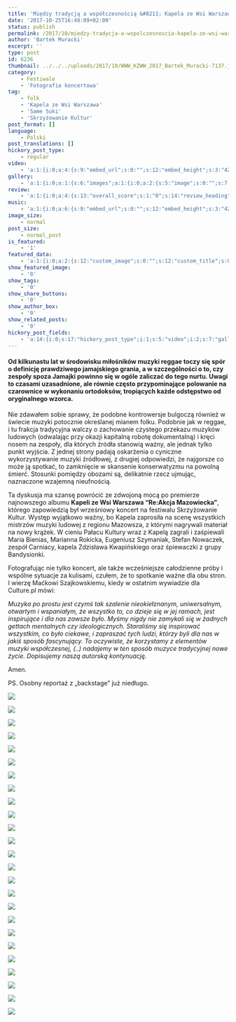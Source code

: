 ```yaml
---
title: 'Między tradycją a współczesnością &#8211; Kapela ze Wsi Warszawa i mistrzowie Mazowsza na Skrzyżowaniu Kultur 2017'
date: '2017-10-25T16:48:09+02:00'
status: publish
permalink: /2017/10/miedzy-tradycja-a-wspolczesnoscia-kapela-ze-wsi-warszawa-mistrzowie-mazowsza-skrzyzowaniu-kultur-2017
author: 'Bartek Muracki'
excerpt: ''
type: post
id: 6236
thumbnail: ../../../uploads/2017/10/WWW_KZWW_2017_Bartek_Muracki-7137.jpg
category:
    - Festiwale
    - 'Fotografia koncertowa'
tag:
    - folk
    - 'Kapela ze Wsi Warszawa'
    - 'Same Suki'
    - 'Skrzyżowanie Kultur'
post_format: []
language:
    - Polski
post_translations: []
hickory_post_type:
    - regular
video:
    - 'a:1:{i:0;a:4:{s:9:"embed_url";s:0:"";s:12:"embed_height";s:3:"420";s:15:"self_hosted_url";s:0:"";s:18:"self_hosted_height";s:3:"420";}}'
gallery:
    - 'a:1:{i:0;a:1:{s:6:"images";a:1:{i:0;a:2:{s:5:"image";s:0:"";s:7:"caption";s:0:"";}}}}'
review:
    - 'a:1:{i:0;a:4:{s:13:"overall_score";s:1:"0";s:14:"review_heading";s:0:"";s:12:"summary_text";s:0:"";s:8:"criteria";a:1:{i:0;a:2:{s:4:"name";s:0:"";s:5:"score";s:1:"0";}}}}'
music:
    - 'a:1:{i:0;a:6:{s:9:"embed_url";s:0:"";s:12:"embed_height";s:3:"420";s:16:"soundcloud_embed";s:0:"";s:33:"soundcloud_include_featured_image";s:1:"0";s:13:"spotify_embed";s:0:"";s:30:"spotify_include_featured_image";s:1:"0";}}'
image_size:
    - normal
post_size:
    - normal_post
is_featured:
    - '1'
featured_data:
    - 'a:1:{i:0;a:2:{s:12:"custom_image";s:0:"";s:12:"custom_title";s:0:"";}}'
show_featured_image:
    - '0'
show_tags:
    - '0'
show_share_buttons:
    - '0'
show_author_box:
    - '0'
show_related_posts:
    - '0'
hickory_post_fields:
    - 'a:14:{i:0;s:17:"hickory_post_type";i:1;s:5:"video";i:2;s:7:"gallery";i:3;s:6:"review";i:4;s:5:"music";i:5;s:10:"image_size";i:6;s:9:"post_size";i:7;s:11:"is_featured";i:8;s:13:"featured_data";i:9;s:19:"show_featured_image";i:10;s:9:"show_tags";i:11;s:18:"show_share_buttons";i:12;s:15:"show_author_box";i:13;s:18:"show_related_posts";}'
---
```

#### Od kilkunastu lat w środowisku miłośników muzyki reggae toczy się spór o definicję prawdziwego jamajskiego grania, a w szczególności o to, czy zespoły spoza Jamajki powinno się w ogóle zaliczać do tego nurtu. Uwagi to czasami uzasadnione, ale równie często przypominające polowanie na czarownice w wykonaniu ortodoksów, tropiących każde odstępstwo od oryginalnego wzorca.

Nie zdawałem sobie sprawy, że podobne kontrowersje bulgoczą również w świecie muzyki potocznie określanej mianem folku. Podobnie jak w reggae, i tu frakcja tradycyjna walczy o zachowanie czystego przekazu muzyków ludowych (odwalając przy okazji kapitalną robotę dokumentalną) i kręci nosem na zespoły, dla których źródła stanowią ważny, ale jednak tylko punkt wyjścia. Z jednej strony padają oskarżenia o cyniczne wykorzystywanie muzyki źródłowej, z drugiej odpowiedzi, że najgorsze co może ją spotkać, to zamknięcie w skansenie konserwatyzmu na powolną śmierć. Stosunki pomiędzy obozami są, delikatnie rzecz ujmując, naznaczone wzajemną nieufnością.

Ta dyskusja ma szansę powrócić ze zdwojoną mocą po premierze najnowszego albumu **Kapeli ze Wsi Warszawa “Re:Akcja Mazowiecka”**, którego zapowiedzią był wrześniowy koncert na festiwalu Skrzyżowanie Kultur. Występ wyjątkowo ważny, bo Kapela zaprosiła na scenę wszystkich mistrzów muzyki ludowej z regionu Mazowsza, z którymi nagrywali materiał na nowy krążek. W cieniu Pałacu Kultury wraz z Kapelą zagrali i zaśpiewali Maria Bienias, Marianna Rokicka, Eugeniusz Szymaniak, Stefan Nowaczek, zespół Carniacy, kapela Zdzisława Kwapińskiego oraz śpiewaczki z grupy Bandysionki.

Fotografując nie tylko koncert, ale także wcześniejsze całodzienne próby i wspólne sytuacje za kulisami, czułem, że to spotkanie ważne dla obu stron. I wierzę Maćkowi Szajkowskiemu, kiedy w ostatnim wywiadzie dla Culture.pl mówi:

*Muzyka po prostu jest czymś tak szalenie nieokiełznanym, uniwersalnym, otwartym i wspaniałym, że wszystko to, co dzieje się w jej ramach, jest inspirujące i dla nas zawsze było. Myśmy nigdy nie zamykali się w żadnych gettach mentalnych czy ideologicznych. Staraliśmy się inspirować wszystkim, co było ciekawe, i zapraszać tych ludzi, którzy byli dla nas w jakiś sposób fascynujący. To oczywiste, że korzystamy z elementów muzyki współczesnej, (..) nadajemy w ten sposób muzyce tradycyjnej nowe życie. Dopisujemy naszą autorską kontynuację.*

Amen.

PS. Osobny reportaż z „backstage” już niedługo.

![](http://music.bartekmuracki.com/wp-content/uploads/2017/10/WWW_KZWW_2017_Bartek_Muracki-6433-1.jpg)

![](http://music.bartekmuracki.com/wp-content/uploads/2017/10/WWW_KZWW_2017_Bartek_Muracki-6466.jpg)

![](http://music.bartekmuracki.com/wp-content/uploads/2017/10/WWW_KZWW_2017_Bartek_Muracki-6556.jpg)

![](http://music.bartekmuracki.com/wp-content/uploads/2017/10/WWW_KZWW_2017_Bartek_Muracki-6621.jpg)

![](http://music.bartekmuracki.com/wp-content/uploads/2017/10/WWW_KZWW_2017_Bartek_Muracki-7272.jpg)

![](http://music.bartekmuracki.com/wp-content/uploads/2017/10/WWW_KZWW_2017_Bartek_Muracki-6711.jpg)

![](http://music.bartekmuracki.com/wp-content/uploads/2017/10/WWW_KZWW_2017_Bartek_Muracki-6750.jpg)

![](http://music.bartekmuracki.com/wp-content/uploads/2017/10/WWW_KZWW_2017_Bartek_Muracki-6821.jpg)

![](http://music.bartekmuracki.com/wp-content/uploads/2017/10/WWW_KZWW_2017_Bartek_Muracki-6851.jpg)

![](http://music.bartekmuracki.com/wp-content/uploads/2017/10/WWW_KZWW_2017_Bartek_Muracki-6862.jpg)

![](http://music.bartekmuracki.com/wp-content/uploads/2017/10/WWW_KZWW_2017_Bartek_Muracki-6872.jpg)

![](http://music.bartekmuracki.com/wp-content/uploads/2017/10/WWW_KZWW_2017_Bartek_Muracki-6882.jpg)

![](http://music.bartekmuracki.com/wp-content/uploads/2017/10/WWW_KZWW_2017_Bartek_Muracki-6965.jpg)

![](http://music.bartekmuracki.com/wp-content/uploads/2017/10/WWW_KZWW_2017_Bartek_Muracki-6982.jpg)

![](http://music.bartekmuracki.com/wp-content/uploads/2017/10/WWW_KZWW_2017_Bartek_Muracki-7027.jpg)

![](http://music.bartekmuracki.com/wp-content/uploads/2017/10/WWW_KZWW_2017_Bartek_Muracki-7034.jpg)

![](http://music.bartekmuracki.com/wp-content/uploads/2017/10/WWW_KZWW_2017_Bartek_Muracki-7042.jpg)

![](http://music.bartekmuracki.com/wp-content/uploads/2017/10/WWW_KZWW_2017_Bartek_Muracki-7104.jpg)

![](http://music.bartekmuracki.com/wp-content/uploads/2017/10/WWW_KZWW_2017_Bartek_Muracki-7126.jpg)

![](http://music.bartekmuracki.com/wp-content/uploads/2017/10/WWW_KZWW_2017_Bartek_Muracki-7137.jpg)

![](http://music.bartekmuracki.com/wp-content/uploads/2017/10/WWW_KZWW_2017_Bartek_Muracki-7184.jpg)

![](http://music.bartekmuracki.com/wp-content/uploads/2017/10/WWW_KZWW_2017_Bartek_Muracki-7203.jpg)

![](http://music.bartekmuracki.com/wp-content/uploads/2017/10/WWW_KZWW_2017_Bartek_Muracki-7254.jpg)

![](http://music.bartekmuracki.com/wp-content/uploads/2017/10/WWW_KZWW_2017_Bartek_Muracki-7287.jpg)

![](http://music.bartekmuracki.com/wp-content/uploads/2017/10/WWW_KZWW_2017_Bartek_Muracki-7213.jpg)